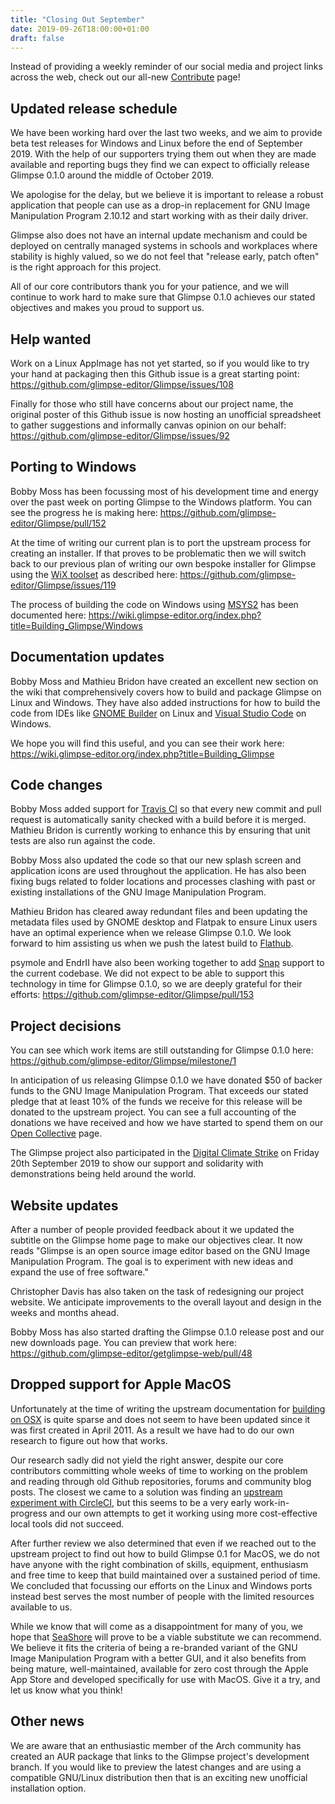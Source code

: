 ```yaml
---
title: "Closing Out September"
date: 2019-09-26T18:00:00+01:00
draft: false
---
```


Instead of providing a weekly reminder of our social media and project links across the web, check out our all-new [Contribute](../../contribute/) page!

## Updated release schedule
We have been working hard over the last two weeks, and we aim to provide beta test releases for Windows and Linux before the end of September 2019. With the help of our supporters trying them out when they are made available and reporting bugs they find we can expect to officially release Glimpse 0.1.0 around the middle of October 2019.

We apologise for the delay, but we believe it is important to release a robust application that people can use as a drop-in replacement for GNU Image Manipulation Program 2.10.12 and start working with as their daily driver.

Glimpse also does not have an internal update mechanism and could be deployed on centrally managed systems in schools and workplaces where stability is highly valued, so we do not feel that "release early, patch often" is the right approach for this project.

All of our core contributors thank you for your patience, and we will continue to work hard to make sure that Glimpse 0.1.0 achieves our stated objectives and makes you proud to support us.

## Help wanted
Work on a Linux AppImage has not yet started, so if you would like to try your hand at packaging then this Github issue is a great starting point: https://github.com/glimpse-editor/Glimpse/issues/108

Finally for those who still have concerns about our project name, the original poster of this Github issue is now hosting an unofficial spreadsheet to gather suggestions and informally canvas opinion on our behalf: https://github.com/glimpse-editor/Glimpse/issues/92

## Porting to Windows
Bobby Moss has been focussing most of his development time and energy over the past week on porting Glimpse to the Windows platform. You can see the progress he is making here: https://github.com/glimpse-editor/Glimpse/pull/152

At the time of writing our current plan is to port the upstream process for creating an installer. If that proves to be problematic then we will switch back to our previous plan of writing our own bespoke installer for Glimpse using the [WiX toolset](https://wixtoolset.org/) as described here: https://github.com/glimpse-editor/Glimpse/issues/119

The process of building the code on Windows using [MSYS2](https://www.msys2.org/) has been documented here: https://wiki.glimpse-editor.org/index.php?title=Building_Glimpse/Windows

## Documentation updates
Bobby Moss and Mathieu Bridon have created an excellent new section on the wiki that comprehensively covers how to build and package Glimpse on Linux and Windows. They have also added instructions for how to build the code from IDEs like [GNOME Builder](https://wiki.gnome.org/Apps/Builder) on Linux and [Visual Studio Code](https://code.visualstudio.com/) on Windows.

We hope you will find this useful, and you can see their work here: https://wiki.glimpse-editor.org/index.php?title=Building_Glimpse

## Code changes
Bobby Moss added support for [Travis CI](https://travis-ci.org/glimpse-editor/Glimpse/branches) so that every new commit and pull request is automatically sanity checked with a build before it is merged. Mathieu Bridon is currently working to enhance this by ensuring that unit tests are also run against the code.

Bobby Moss also updated the code so that our new splash screen and application icons are used throughout the application. He has also been fixing bugs related to folder locations and processes clashing with past or existing installations of the GNU Image Manipulation Program.

Mathieu Bridon has cleared away redundant files and been updating the metadata files used by GNOME desktop and Flatpak to ensure Linux users have an optimal experience when we release Glimpse 0.1.0. We look forward to him assisting us when we push the latest build to [Flathub](https://flathub.org/).

psymole and EndrII have also been working together to add [Snap](https://snapcraft.io/) support to the current codebase. We did not expect to be able to support this technology in time for Glimpse 0.1.0, so we are deeply grateful for their efforts: https://github.com/glimpse-editor/Glimpse/pull/153

## Project decisions
You can see which work items are still outstanding for Glimpse 0.1.0 here: https://github.com/glimpse-editor/Glimpse/milestone/1

In anticipation of us releasing Glimpse 0.1.0 we have donated $50 of backer funds to the GNU Image Manipulation Program. That exceeds our stated pledge that at least 10% of the funds we receive for this release will be donated to the upstream project. You can see a full accounting of the donations we have received and how we have started to spend them on our [Open Collective](https://opencollective.com/glimpse) page.

The Glimpse project also participated in the [Digital Climate Strike](https://digital.globalclimatestrike.net/) on Friday 20th September 2019 to show our support and solidarity with demonstrations being held around the world.

## Website updates
After a number of people provided feedback about it we updated the subtitle on the Glimpse home page to make our objectives clear. It now reads "Glimpse is an open source image editor based on the GNU Image Manipulation Program. The goal is to experiment with new ideas and expand the use of free software."

Christopher Davis has also taken on the task of redesigning our project website. We anticipate improvements to the overall layout and design in the weeks and months ahead.

Bobby Moss has also started drafting the Glimpse 0.1.0 release post and our new downloads page. You can preview that work here: https://github.com/glimpse-editor/getglimpse-web/pull/48

## Dropped support for Apple MacOS
Unfortunately at the time of writing the upstream documentation for [building on OSX](https://wiki.gimp.org/wiki/Hacking:_Building/Mac_OSX) is quite sparse and does not seem to have been updated since it was first created in April 2011. As a result we have had to do our own research to figure out how that works.

Our research sadly did not yield the right answer, despite our core contributors committing whole weeks of time to working on the problem and reading through old Github repositories, forums and community blog posts. The closest we came to a solution was finding an [upstream experiment with CircleCI](https://gitlab.gnome.org/Infrastructure/gimp-macos-build), but this seems to be a very early work-in-progress and our own attempts to get it working using more cost-effective local tools did not succeed.

After further review we also determined that even if we reached out to the upstream project to find out how to build Glimpse 0.1 for MacOS, we do not have anyone with the right combination of skills, equipment, enthusiasm and free time to keep that build maintained over a sustained period of time. We concluded that focussing our efforts on the Linux and Windows ports instead best serves the most number of people with the limited resources available to us.

While we know that will come as a disappointment for many of you, we hope that [SeaShore](http://libregraphicsworld.org/blog/entry/meet-seashore-free-image-editor-for-macos) will prove to be a viable substitute we can recommend. We believe it fits the criteria of being a re-branded variant of the GNU Image Manipulation Program with a better GUI, and it also benefits from being mature, well-maintained, available for zero cost through the Apple App Store and developed specifically for use with MacOS. Give it a try, and let us know what you think!

## Other news
We are aware that an enthusiastic member of the Arch community has created an AUR package that links to the Glimpse project's development branch. If you would like to preview the latest changes and are using a compatible GNU/Linux distribution then that is an exciting new unofficial installation option.
